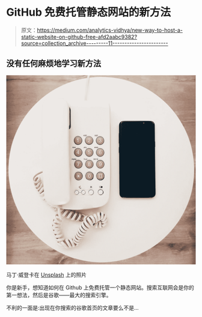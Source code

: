 # GitHub 免费托管静态网站的新方法

> 原文：<https://medium.com/analytics-vidhya/new-way-to-host-a-static-website-on-github-free-afd2aabc9382?source=collection_archive---------11----------------------->

## 没有任何麻烦地学习新方法

![](img/f21c3439790da8e2fb47a9ff430efabf.png)

马丁·威登卡在 [Unsplash](https://unsplash.com?utm_source=medium&utm_medium=referral) 上的照片

你是新手，想知道如何在 Github 上免费托管一个静态网站。搜索互联网会是你的第一想法，然后是谷歌——最大的搜索引擎。

不利的一面是:出现在你搜索的谷歌首页的文章要么不是…